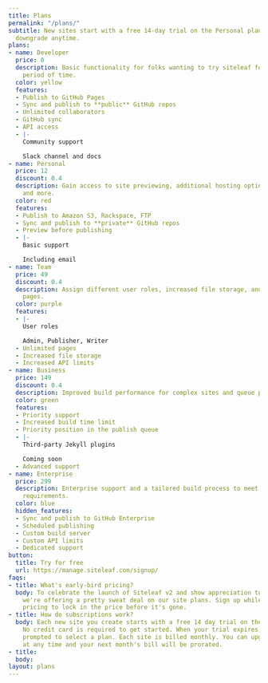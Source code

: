 ```yaml
---
title: Plans
permalink: "/plans/"
subtitle: New sites start with a free 14-day trial on the Personal plan. Upgrade or
  downgrade anytime.
plans:
- name: Developer
  price: 0
  description: Basic functionality for folks wanting to try siteleaf for an unlimited
    period of time.
  color: yellow
  features:
  - Publish to GitHub Pages
  - Sync and publish to **public** GitHub repos
  - Unlimited collaborators
  - GitHub sync
  - API access
  - |-
    Community support

    Slack channel and docs
- name: Personal
  price: 12
  discount: 0.4
  description: Gain access to site previewing, additional hosting options, support,
    and more.
  color: red
  features:
  - Publish to Amazon S3, Rackspace, FTP
  - Sync and publish to **private** GitHub repos
  - Preview before publishing
  - |-
    Basic support

    Including email
- name: Team
  price: 49
  discount: 0.4
  description: Assign different user roles, increased file storage, and unlimited
    pages.
  color: purple
  features:
  - |-
    User roles

    Admin, Publisher, Writer
  - Unlimited pages
  - Increased file storage
  - Increased API limits
- name: Business
  price: 149
  discount: 0.4
  description: Improved build performance for complex sites and queue priority.
  color: green
  features:
  - Priority support
  - Increased build time limit
  - Priority position in the publish queue
  - |-
    Third-party Jekyll plugins

    Coming soon
  - Advanced support
- name: Enterprise
  price: 299
  description: Enterprise support and a tailored build process to meet your site’s
    requirements.
  color: blue
  hidden_features:
  - Sync and publish to GitHub Enterprise
  - Scheduled publishing
  - Custom build server
  - Custom API limits
  - Dedicated support
button:
  title: Try for free
  url: https://manage.siteleaf.com/signup/
faqs:
- title: What's early-bird pricing?
  body: To celebrate the launch of Siteleaf v2 and show appreciation to early adopters,
    we're offering a pretty sweat deal on our site plans. Sign up while we have early-bird
    pricing to lock in the price before it's gone.
- title: How do subscriptions work?
  body: Each new site you create starts with a free 14 day trial on the Personal plan.
    No credit card is required to get started. When your trial expires, you'll be
    prompted to select a plan. Each site is billed monthly. You can upgrade or downgrade
    at any time and your next month's bill will be prorated.
- title: 
  body: 
layout: plans
---
```


